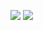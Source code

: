 <!-- ### Hi there 👋 -->

<!--
**OnagaHaruki/OnagaHaruki** is a ✨ _special_ ✨ repository because its `README.md` (this file) appears on your GitHub profile.

Here are some ideas to get you started:

- 🔭 I’m currently working on ...
- 🌱 I’m currently learning ...
- 👯 I’m looking to collaborate on ...
- 🤔 I’m looking for help with ...
- 💬 Ask me about ...
- 📫 How to reach me: ...
- 😄 Pronouns: ...
- ⚡ Fun fact: ...
-->

![](https://github-readme-stats.vercel.app/api?username=OnagaHaruki&count_private=true&show_icons=true&theme=dracula)
![](https://github-readme-stats.vercel.app/api/top-langs/?username=OnagaHaruki&layout=compact&theme=dracula)
